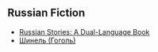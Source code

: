 ## Russian Fiction
* [Russian Stories: A Dual-Language Book](https://www.amazon.com/Russian-Stories-Dual-Language-Book-English/dp/0486262448)
* [Шинель (Гоголь)](https://ru.wikisource.org/wiki/%D0%A8%D0%B8%D0%BD%D0%B5%D0%BB%D1%8C_(%D0%93%D0%BE%D0%B3%D0%BE%D0%BB%D1%8C))
